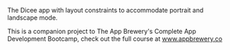 The Dicee app with layout constraints to accommodate portrait and landscape mode.

This is a companion project to The App Brewery's Complete App Development Bootcamp, check out the full course at www.appbrewery.co
